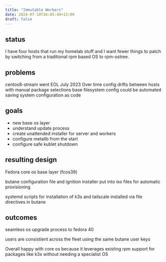 ```yaml
---
title: "Immutable Workers"
date: 2024-07-10T16:05:49+13:00
draft: false
---
```


## status

I have four hosts that run my homelab stuff and I want fewer things to patch by switching from a traditional rpm based OS to rpm-ostree.

## problems

centos8-stream went EOL July 2023
Over time config drifts between hosts with manual package selections
base filesystem config could be automated
saving system configuration as code

## goals

- new base os layer
- understand update process
- create unattended installer for server and workers
- configure metallb from the start
- configure safe kublet shutdown

## resulting design

Fedora core os base layer (fcos39)

butane configuration file and ignition installer put into iso files for automatic provisioning

systemd scripts for installation of k3s and tailscale installed via file directives in butane

## outcomes

seamless os upgrade process to fedora 40

users are consistient across the fleet using the same butane user keys

Overall happy with core os because it leverages existing rpm support for packages like k3s without needing a specialist OS